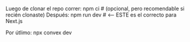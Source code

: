 Luego de clonar el repo correr:
npm ci            # (opcional, pero recomendable si recién clonaste)
Después:
npm run dev       # <-- ESTE es el correcto para Next.js

Por útlimo:
npx convex dev


